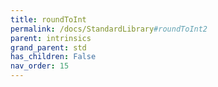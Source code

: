 ```yaml
---
title: roundToInt
permalink: /docs/StandardLibrary#roundToInt2
parent: intrinsics
grand_parent: std
has_children: False
nav_order: 15
---
```


